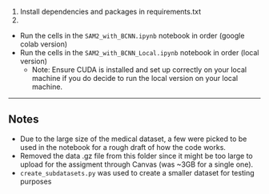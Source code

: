 1. Install dependencies and packages in requirements.txt
2. 
 - Run the cells in the `SAM2_with_BCNN.ipynb` notebook in order (google colab version)
 - Run the cells in the `SAM2_with_BCNN_Local.ipynb` notebook in order (local version)
    - Note: Ensure CUDA is installed and set up correctly on your local machine if you do decide to run the local version on your local machine.


---
## Notes

- Due to the large size of the medical dataset, a few were picked to be used in the notebook for a rough draft of how the code works.
- Removed the data .gz file from this folder since it might be too large to upload for the assigment through Canvas (was ~3GB for a single one).
- `create_subdatasets.py` was used to create a smaller dataset for testing purposes
